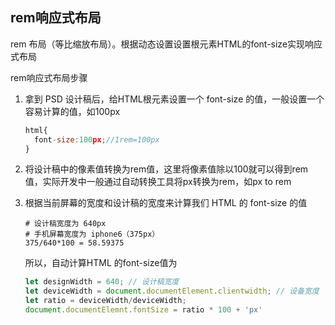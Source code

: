 
## rem响应式布局
rem 布局（等比缩放布局）。根据动态设置设置根元素HTML的font-size实现响应式布局

rem响应式布局步骤
1. 拿到 PSD 设计稿后，给HTML根元素设置一个 font-size 的值，一般设置一个容易计算的值，如100px
    ```js
    html{
      font-size:100px;//1rem=100px
    }
    ```

2. 将设计稿中的像素值转换为rem值，这里将像素值除以100就可以得到rem值，实际开发中一般通过自动转换工具将px转换为rem，如px to rem


3. 根据当前屏幕的宽度和设计稿的宽度来计算我们 HTML 的 font-size 的值
    ```shell
    # 设计稿宽度为 640px
    # 手机屏幕宽度为 iphone6（375px）
    375/640*100 = 58.59375
    ```
    所以，自动计算HTML 的font-size值为
    ```js
    let designWidth = 640; // 设计稿宽度
    let deviceWidth = document.documentElement.clientwidth; // 设备宽度
    let ratio = deviceWidth/deviceWidth;
    document.documentElemnt.fontSize = ratio * 100 + 'px'
    ```